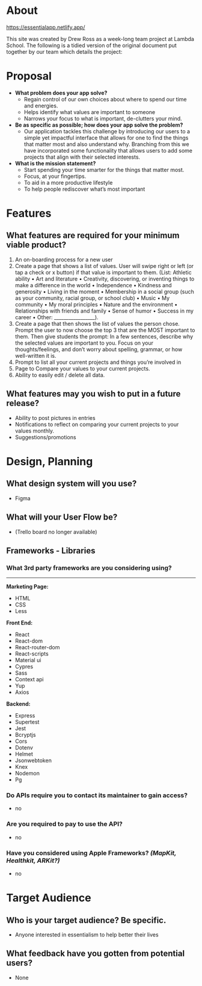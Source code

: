 # About

https://essentialapp.netlify.app/

This site was created by Drew Ross as a week-long team project at Lambda School. The following is a tidied version of the original document put together by our team which details the project:

# Proposal

- **What problem does your app solve?**
    - Regain control of our own choices about where to spend our time and energies.
    - Helps identify what values are important to someone
    - Narrows your focus to what is important, de-clutters your mind.
- **Be as specific as possible; how does your app solve the problem?**
    - Our application tackles this challenge by introducing our users to a simple yet impactful interface that allows for one to find the things that matter most and also understand why. Branching from this we have incorporated some functionality that allows users to add some projects that align with their selected interests.
- **What is the mission statement?**
    - Start spending your time smarter for the things that matter most.
    - Focus, at your fingertips.
    - To aid in a more productive lifestyle
    - To help people rediscover what’s most important

# Features

## What features are required for your minimum viable product?
1. An on-boarding process for a new user
2. Create a page that shows a list of values. User will swipe right or left (or tap a check or x button) if that value is important to them. (List: Athletic ability • Art and literature • Creativity, discovering, or inventing things to make a difference in the world • Independence • Kindness and generosity • Living in the moment • Membership in a social group (such as your community, racial group, or school club) • Music • My community • My moral principles • Nature and the environment • Relationships with friends and family • Sense of humor • Success in my career • Other: _________________).
3. Create a page that then shows the list of values the person chose. Prompt the user to now choose the top 3 that are the MOST important to them. Then give students the prompt: In a few sentences, describe why the selected values are important to you. Focus on your thoughts/feelings, and don’t worry about spelling, grammar, or how well-written it is.
4. Prompt to list all your current projects and things you’re involved in
5. Page to Compare your values to your current projects.
6. Ability to easily edit / delete all data.
## What features may you wish to put in a future release?
- Ability to post pictures in entries
- Notifications to reflect on comparing your current projects to your values monthly.
- Suggestions/promotions


# Design, Planning

## What design system will you use?
- Figma

## What will your User Flow be?
- (Trello board no longer available)

## Frameworks - Libraries

### What 3rd party frameworks are you considering using?
---
**Marketing Page:**
- HTML
- CSS
- Less

**Front End:**
- React
- React-dom
- React-router-dom
- React-scripts
- Material ui
- Cypres
- Sass
- Context api
- Yup
- Axios

**Backend:**
- Express
- Supertest
- Jest
- Bcryptjs
- Cors
- Dotenv
- Helmet
- Jsonwebtoken
- Knex
- Nodemon
- Pg
### Do APIs require you to contact its maintainer to gain access?
- no
### Are you required to pay to use the API?
- no
### Have you considered using Apple Frameworks? ***(MapKit, Healthkit, ARKit?)***
- no


# Target Audience

## Who is your target audience? Be specific.
- Anyone interested in essentialism to help better their lives
## What feedback have you gotten from potential users?
- None